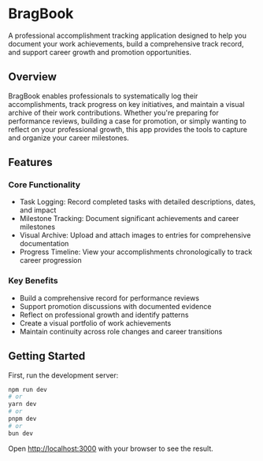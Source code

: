 # BragBook

A professional accomplishment tracking application designed to help you document your work achievements, build a comprehensive track record, and support career growth and promotion opportunities.

## Overview
BragBook enables professionals to systematically log their accomplishments, track progress on key initiatives, and maintain a visual archive of their work contributions. Whether you're preparing for performance reviews, building a case for promotion, or simply wanting to reflect on your professional growth, this app provides the tools to capture and organize your career milestones.

## Features

### Core Functionality

- Task Logging: Record completed tasks with detailed descriptions, dates, and impact 
- Milestone Tracking: Document significant achievements and career milestones
- Visual Archive: Upload and attach images to entries for comprehensive documentation
- Progress Timeline: View your accomplishments chronologically to track career progression

### Key Benefits

- Build a comprehensive record for performance reviews
- Support promotion discussions with documented evidence
- Reflect on professional growth and identify patterns
- Create a visual portfolio of work achievements
- Maintain continuity across role changes and career transitions

## Getting Started

First, run the development server:

```bash
npm run dev
# or
yarn dev
# or
pnpm dev
# or
bun dev
```

Open [http://localhost:3000](http://localhost:3000) with your browser to see the result.